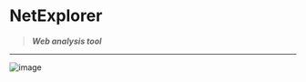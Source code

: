 # NetExplorer

> __*Web analysis tool*__
---

![image](https://github.com/user-attachments/assets/6a35de5a-5f75-4959-8096-a192b404caf1)

